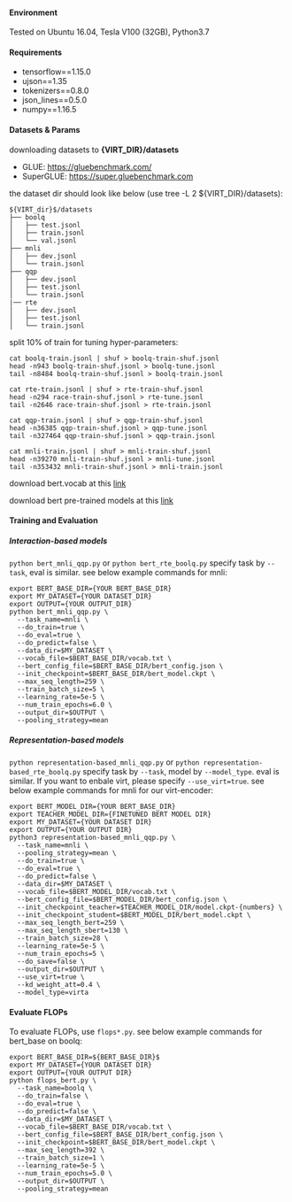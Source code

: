 #### Environment
Tested on Ubuntu 16.04, Tesla V100 (32GB), Python3.7

#### Requirements
- tensorflow==1.15.0
- ujson==1.35
- tokenizers==0.8.0
- json_lines==0.5.0
- numpy==1.16.5

#### Datasets & Params
downloading datasets to **{VIRT_DIR}/datasets**
- GLUE: https://gluebenchmark.com/
- SuperGLUE: https://super.gluebenchmark.com

the dataset dir should look like below (use tree -L 2 ${VIRT_DIR}/datasets):
```
${VIRT_dir}$/datasets
├── boolq
│   ├── test.jsonl
│   ├── train.jsonl
│   └── val.jsonl
├── mnli
│   ├── dev.jsonl
│   └── train.jsonl
├── qqp
│   ├── dev.jsonl
│   ├── test.jsonl
│   └── train.jsonl
|── rte
│   ├── dev.jsonl
│   ├── test.jsonl
│   └── train.jsonl
```
split 10% of train for tuning hyper-parameters:
```
cat boolq-train.jsonl | shuf > boolq-train-shuf.jsonl
head -n943 boolq-train-shuf.jsonl > boolq-tune.jsonl
tail -n8484 boolq-train-shuf.jsonl > boolq-train.jsonl

cat rte-train.jsonl | shuf > rte-train-shuf.jsonl
head -n294 race-train-shuf.jsonl > rte-tune.jsonl
tail -n2646 race-train-shuf.jsonl > rte-train.jsonl

cat qqp-train.jsonl | shuf > qqp-train-shuf.jsonl
head -n36385 qqp-train-shuf.jsonl > qqp-tune.jsonl
tail -n327464 qqp-train-shuf.jsonl > qqp-train.jsonl

cat mnli-train.jsonl | shuf > mnli-train-shuf.jsonl
head -n39270 mnli-train-shuf.jsonl > mnli-tune.jsonl
tail -n353432 mnli-train-shuf.jsonl > mnli-train.jsonl
```

download bert.vocab at this [link](https://github.com/StonyBrookNLP/deformer/releases/download/v1.0/bert.vocab)

download bert pre-trained models at this [link](https://github.com/google-research/bert)

#### Training and Evaluation

##### Interaction-based models
`python bert_mnli_qqp.py` or `python bert_rte_boolq.py` specify task by `--task`, eval is similar. see below example commands for mnli:
```shell script
export BERT_BASE_DIR={YOUR BERT_BASE_DIR}
export MY_DATASET={YOUR DATASET_DIR}
export OUTPUT={YOUR OUTPUT_DIR}
python bert_mnli_qqp.py \
  --task_name=mnli \
  --do_train=true \
  --do_eval=true \
  --do_predict=false \
  --data_dir=$MY_DATASET \
  --vocab_file=$BERT_BASE_DIR/vocab.txt \
  --bert_config_file=$BERT_BASE_DIR/bert_config.json \
  --init_checkpoint=$BERT_BASE_DIR/bert_model.ckpt \
  --max_seq_length=259 \
  --train_batch_size=5 \
  --learning_rate=5e-5 \
  --num_train_epochs=6.0 \
  --output_dir=$OUTPUT \
  --pooling_strategy=mean
```

##### Representation-based models
`python representation-based_mnli_qqp.py` or `python representation-based_rte_boolq.py` specify task by `--task`, model by `--model_type`. eval is similar. If you want to enbale virt, please specify `--use_virt=true`. see below example commands for mnli for our virt-encoder:
```shell script
export BERT_MODEL_DIR={YOUR BERT_BASE_DIR}
export TEACHER_MODEL_DIR={FINETUNED BERT MODEL DIR}
export MY_DATASET={YOUR DATASET DIR}
export OUTPUT={YOUR OUTPUT DIR}
python3 representation-based_mnli_qqp.py \
  --task_name=mnli \
  --pooling_strategy=mean \
  --do_train=true \
  --do_eval=true \
  --do_predict=false \
  --data_dir=$MY_DATASET \
  --vocab_file=$BERT_MODEL_DIR/vocab.txt \
  --bert_config_file=$BERT_MODEL_DIR/bert_config.json \
  --init_checkpoint_teacher=$TEACHER_MODEL_DIR/model.ckpt-{numbers} \
  --init_checkpoint_student=$BERT_MODEL_DIR/bert_model.ckpt \
  --max_seq_length_bert=259 \
  --max_seq_length_sbert=130 \
  --train_batch_size=28 \
  --learning_rate=5e-5 \
  --num_train_epochs=5 \
  --do_save=false \
  --output_dir=$OUTPUT \
  --use_virt=true \
  --kd_weight_att=0.4 \
  --model_type=virta
```

#### Evaluate FLOPs
To evaluate FLOPs, use `flops*.py`. see below example commands for bert_base on boolq:

```shell script
export BERT_BASE_DIR=${BERT_BASE_DIR}$
export MY_DATASET={YOUR DATASET DIR}
export OUTPUT={YOUR OUTPUT DIR}
python flops_bert.py \
  --task_name=boolq \
  --do_train=false \
  --do_eval=true \
  --do_predict=false \
  --data_dir=$MY_DATASET \
  --vocab_file=$BERT_BASE_DIR/vocab.txt \
  --bert_config_file=$BERT_BASE_DIR/bert_config.json \
  --init_checkpoint=$BERT_BASE_DIR/bert_model.ckpt \
  --max_seq_length=392 \
  --train_batch_size=1 \
  --learning_rate=5e-5 \
  --num_train_epochs=5.0 \
  --output_dir=$OUTPUT \
  --pooling_strategy=mean
```